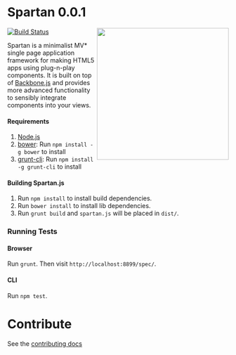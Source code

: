 # Spartan 0.0.1

<img src="https://raw.github.com/nagarro/spartan/master/spartan.png" width="300px" align="right">

[![Build Status](https://travis-ci.org/nagarro/spartan.png?branch=master)](https://travis-ci.org/nagarro/spartan)

Spartan is a minimalist MV* single page application framework for making HTML5 apps using plug-n-play components. It is built on top of [Backbone.js](http://backbonejs.org) and provides more advanced functionality to sensibly integrate components into your views.

#### Requirements

1. [Node.js](http://nodejs.org)
2. [bower](http://twitter.github.com/bower/): Run `npm install -g bower` to install
3. [grunt-cli](https://github.com/gruntjs/grunt-cli): Run `npm install -g grunt-cli` to install

#### Building Spartan.js

1. Run `npm install` to install build dependencies.
2. Run `bower install` to install lib dependencies.
3. Run `grunt build` and `spartan.js` will be placed in `dist/`.

### Running Tests

#### Browser

Run `grunt`. Then visit `http://localhost:8899/spec/`.

#### CLI

Run `npm test`.

# Contribute

See the [contributing docs](https://github.com/nagarro/spartan/blob/master/contributing.md)
